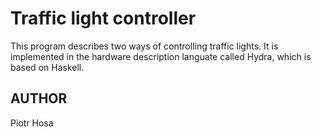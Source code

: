 # Traffic light controller 

This program describes two ways of controlling traffic lights. It is implemented in the hardware description languate called Hydra, which is based on Haskell.

## AUTHOR
Piotr Hosa
